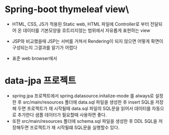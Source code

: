 # Spring-boot thymeleaf view\

* HTML, CSS, JS가 적용된 Static web, HTML 파일에 Controller로 부터 전달되어 온 데이터를
기본모양을 흐트리지않는 범위에서 자유롭게 표현하는 view

* JSP와 비교했을때 JSP는 서버를 거쳐서 Rendering이 되지 않으면 어떻게 확면이 구성되는지
그결과를 알기가 어렵다

* 표준 web browser에서 

# data-jpa 프로젝트
* spring jpa 프로젝트에서 spring.datasource.initalize-mode 를 always로 설정한 후
src/main/resources 폴더에 data.sql 파일을 생성한 후 insert SQL을 저장해 두면 
프로젝트가 재 시작될때 data.sql 파일의 SQL문을 읽어서 데이터를 자동으로 추가한다
샘플 데이터가 필요할때 사용하면 좋다.
* 또한
src/main/resources 폴더에 schema.sql 파일을 생성한 후 DDL SQL을 저장해두면
프로젝트가 재 시작될떄 SQL문을 실행할수 있다.
